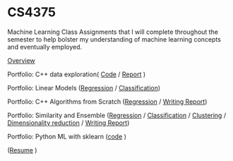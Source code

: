 # CS4375
Machine Learning Class
 Assignments that I will complete throughout the semester to help bolster my understanding of machine learning concepts and eventually employed.
 
 [Overview](https://github.com/TrayBanks/CS4375/blob/4b31d805f1e25f1855abee485b819fceaa62c2f8/CS4375%20Overview.pdf)
 
 Portfolio: C++ data exploration(  [Code](https://github.com/TrayBanks/CS4375/blob/8782256caf538d640b0b4647f5fe229fb954430c/DataExploration.cpp)
 /  [Report](https://github.com/TrayBanks/CS4375/blob/e81425b2cc5d0841fdd260ad1446a9d73bb0f038/Data%20Exploration%20Report.pdf)
)
 
 Portfolio: Linear Models ([Regression](https://github.com/TrayBanks/CS4375/blob/085faf5c574c8f69907d08886627753fa5a9e851/Regression.rmd) / [Classification](https://github.com/TrayBanks/CS4375/blob/085faf5c574c8f69907d08886627753fa5a9e851/Regression.rmd))
 
 Portfolio: C++ Algorithms from Scratch
  ([Regression](https://github.com/TrayBanks/CS4375/blob/f7422dfcf538934eb7e9351d79d02c4d9890f7de/titanicRegression.cpp) / [Writing Report](https://github.com/TrayBanks/CS4375/blob/85890e55a5efc33104a97f041331a7cc0efd4cd6/CS4375%20C++%20Algo%20from%20scratch%20research%20report.pdf))
 
 Portfolio: Similarity and Ensemble
([Regression](https://github.com/TrayBanks/CS4375/blob/3903a1294b502b5114e47464112c04e1df1da975/Regression.pdf ) / [Classification](https://github.com/TrayBanks/CS4375/blob/3903a1294b502b5114e47464112c04e1df1da975/Classification.pdf ) / [Clustering](https://github.com/TrayBanks/CS4375/blob/3903a1294b502b5114e47464112c04e1df1da975/Notebook_3_Clustering.pdf) / [Dimensionality reduction](https://github.com/TrayBanks/CS4375/blob/3903a1294b502b5114e47464112c04e1df1da975/Dimensionality_Reduction.pdf) / [Writing Report](https://github.com/TrayBanks/CS4375/blob/3903a1294b502b5114e47464112c04e1df1da975/CS4375%20Similarity%20and%20Ensemble%20Team%20Project.pdf ))

 Portfolio: Python ML with sklearn ([code](https://github.com/TrayBanks/CS4375/blob/d9d74fe3d7222eb31feac4876995899e9a88ba63/PythonMLSklearn.py ) )

 ([Resume](https://github.com/TrayBanks/CS4375-MachineLearning-DataAnalysis/blob/9fb93e62b31def1b45daac6c94a87a518d06ba34/Trayvon%20Banks%20May2023.pdf ) )
